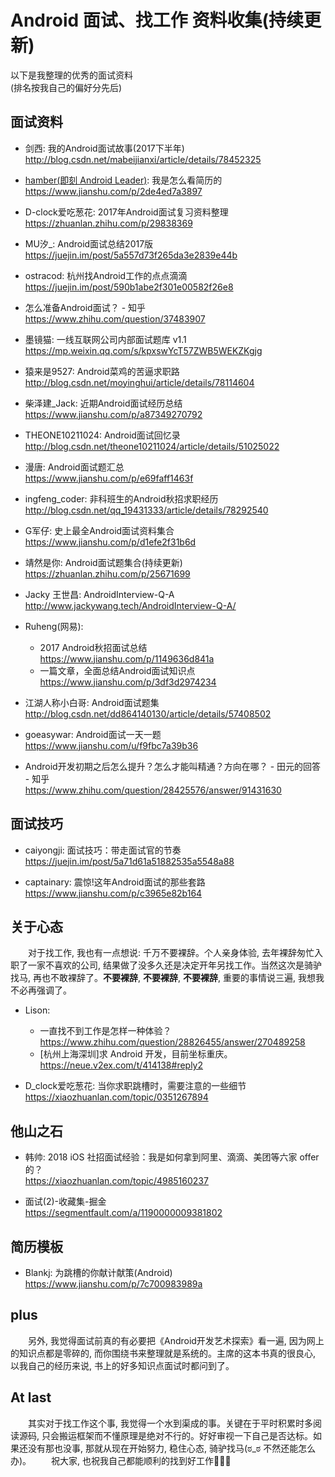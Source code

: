 # Android 面试、找工作 资料收集(持续更新)

以下是我整理的优秀的面试资料  
(排名按我自己的偏好分先后)
## 面试资料
- 剑西: 我的Android面试故事(2017下半年)  
<http://blog.csdn.net/mabeijianxi/article/details/78452325>

- [hamber(即刻 Android Leader)](https://juejin.im/user/57b82535d342d3005ac24f59):
我是怎么看简历的  
<https://www.jianshu.com/p/2de4ed7a3897>

- D-clock爱吃葱花: 2017年Android面试复习资料整理  
<https://zhuanlan.zhihu.com/p/29838369>

- MU汐_: Android面试总结2017版  
<https://juejin.im/post/5a557d73f265da3e2839e44b>

- ostracod: 杭州找Android工作的点点滴滴  
<https://juejin.im/post/590b1abe2f301e00582f26e8>

- 怎么准备Android面试？ - 知乎  
<https://www.zhihu.com/question/37483907>

- 墨镜猫: 一线互联网公司内部面试题库 v1.1  
<https://mp.weixin.qq.com/s/kpxswYcT57ZWB5WEKZKgjg>

- 猿来是9527: Android菜鸡的苦逼求职路  
<http://blog.csdn.net/moyinghui/article/details/78114604>

- 柴泽建_Jack: 近期Android面试经历总结  
<https://www.jianshu.com/p/a87349270792>

- THEONE10211024: Android面试回忆录  
<http://blog.csdn.net/theone10211024/article/details/51025022>

- 漫唐: Android面试题汇总  
<https://www.jianshu.com/p/e69faff1463f>

- ingfeng_coder: 非科班生的Android秋招求职经历  
<http://blog.csdn.net/qq_19431333/article/details/78292540>

- G军仔: 史上最全Android面试资料集合  
<https://www.jianshu.com/p/d1efe2f31b6d>

- 靖然是你: Android面试题集合(持续更新)  
<https://zhuanlan.zhihu.com/p/25671699>

- Jacky 王世昌: AndroidInterview-Q-A  
<http://www.jackywang.tech/AndroidInterview-Q-A/>

- Ruheng(网易):  
    + 2017 Android秋招面试总结  
<https://www.jianshu.com/p/1149636d841a>  
    + 一篇文章，全面总结Android面试知识点  
<https://www.jianshu.com/p/3df3d2974234>

- 江湖人称小白哥: Android面试题集  
<http://blog.csdn.net/dd864140130/article/details/57408502>

- goeasywar: Android面试一天一题  
<https://www.jianshu.com/u/f9fbc7a39b36>

- Android开发初期之后怎么提升？怎么才能叫精通？方向在哪？ - 田元的回答 - 知乎  
<https://www.zhihu.com/question/28425576/answer/91431630>

## 面试技巧
- caiyongji: 面试技巧：带走面试官的节奏  
<https://juejin.im/post/5a71d61a51882535a5548a88>

- captainary: 震惊!这年Android面试的那些套路  
<https://www.jianshu.com/p/c3965e82b164>

## 关于心态
&emsp;&emsp;对于找工作, 我也有一点想说: 千万不要裸辞。个人亲身体验, 去年裸辞匆忙入职了一家不喜欢的公司, 结果做了没多久还是决定开年另找工作。当然这次是骑驴找马, 再也不敢裸辞了。**不要裸辞**, **不要裸辞**, **不要裸辞**, 重要的事情说三遍, 我想我不必再强调了。

- Lison:  
    + 一直找不到工作是怎样一种体验？  
<https://www.zhihu.com/question/28826455/answer/270489258>  
    + [杭州上海深圳]求 Android 开发，目前坐标重庆。  
<https://neue.v2ex.com/t/414138#reply2>

- D_clock爱吃葱花: 当你求职跳槽时，需要注意的一些细节  
<https://xiaozhuanlan.com/topic/0351267894>

## 他山之石
- 韩帅: 2018 iOS 社招面试经验：我是如何拿到阿里、滴滴、美团等六家 offer 的？  
<https://xiaozhuanlan.com/topic/4985160237>

- 面试(2)-收藏集-掘金  
<https://segmentfault.com/a/1190000009381802>

## 简历模板
- Blankj: 为跳槽的你献计献策(Android)  
<https://www.jianshu.com/p/7c700983989a>

## plus
&emsp;&emsp;另外, 我觉得面试前真的有必要把《Android开发艺术探索》看一遍, 因为网上的知识点都是零碎的, 而你围绕书来整理就是系统的。主席的这本书真的很良心, 以我自己的经历来说, 书上的好多知识点面试时都问到了。

## At last
&emsp;&emsp;其实对于找工作这个事, 我觉得一个水到渠成的事。关键在于平时积累时多阅读源码, 只会搬运框架而不懂原理是绝对不行的。好好审视一下自己是否达标。如果还没有那也没事, 那就从现在开始努力, 稳住心态, 骑驴找马(ಠ_ಠ 不然还能怎么办)。
&emsp;&emsp;祝大家, 也祝我自己都能顺利的找到好工作🎉🎉🎉


